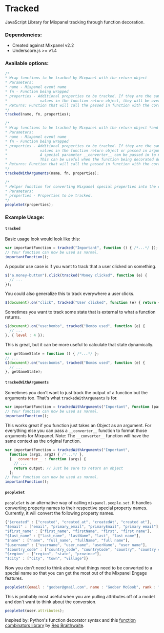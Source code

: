Tracked
===============

JavaScript Library for Mixpanel tracking through function decoration.

### Dependencies:

* Created against Mixpanel v2.2
* Underscore.js >= v1.4

### Available options:

```javascript
/*
* Wrap functions to be tracked by Mixpanel with the return object
* Parameters:
* name - Mixpanel event name
* fn - Function being wrapped
* properties - Additional properties to be tracked. If they are the same as
*               values in the function return object, they will be overridden.
* Returns: Function that will call the passed in function with the correct context and parameters
*/
tracked(name, fn, properties);

/*
* Wrap functions to be tracked by Mixpanel with the return object *and the passed in parameters*
* Parameters:
* name - Mixpanel event name
* fn - Function being wrapped
* properties - Additional properties to be tracked. If they are the same as
*               values in the function return object or passed in arguments, they will be overridden.
*               A special parameter __converter__ can be passed in to manipulate the format of the original arguments.
*               This can be useful when the function being decorated does not take an object as input.
* Returns: Function that will call the passed in function with the correct context and parameters
*/
trackedWithArguments(name, fn, properties);

/*
* Helper function for converting Mixpanel special properties into the correct names for the People API.
* Parameters:
* properties - Properties to be tracked.
*/
peopleSet(properties);
```

### Example Usage:

#### `tracked`

Basic usage look would look like this:
```javascript
var importantFunction = tracked("Important", function () { /*...*/ });
// Your function can now be used as normal.
importantFunction();
```

A popular use case is if you want to track that a user clicked on something.
```javascript
$("a.money-button").click(tracked("Money clicked", function (e) {
  // ...
});
```

You could also generalize this to track everywhere a user clicks.
```javascript
$(document).on("click", tracked("User clicked", function (e) { return { target : e.target }; });
```

Sometimes you want to track some state that is external to what a function returns.
```javascript
$(document).on("use:bombs", tracked("Bombs used", function (e) {
  // ...
}, { level : 4 });
```

This is great, but it can be more useful to calculate that state dynamically.
```javascript
var getGameState = function () { /*...*/ };
// ...
$(document).on("use:bombs", tracked("Bombs used", function (e) {
  // ...
}, getGameState);
```

#### `trackedWithArguments`

Sometimes you don't want to just track the output of a function but the arguments too. That's what `trackedWithArguments` is for.
```javascript
var importantFunction = trackedWithArguments("Important", function (parameters) { /*...*/ });
// Your function can now be used as normal.
importantFunction();
```

This works great if you function just takes an Object as an argument.
For everything else you can pass a `__converter__` function to format those arguments for Mixpanel.
Note: The `__converter__` function will have the same context as the original function.
```javascript
var importantFunction = trackedWithArguments("Important",
  function (arg1, arg2) { /*...*/ },
  { __converter__ : function (args) {
    // ...
    return output; // Just be sure to return an object
  };
// Your function can now be used as normal.
importantFunction();
```

#### `peopleSet`
`peopleSet` is an alternative way of calling `mixpanel.people.set`. It handles converting property names to their respective special property names.
Currently, it will convert the following property names.

```javascript
{"$created" : ["created", "created_at", "createdAt", "created at"],
"$email" : ["email", "primary_email", "primaryEmail", "primary email"],
"$first_name" : ["first_name", "firstName", "first", "first name"],
"$last_name" : ["last_name", "lastName", "last", "last name"],
"$name" : ["name", "full_name", "fullName", "full name"],
"$username" : ["username", "user_name", "userName", "user name"],
"$country_code" : ["country_code", "countryCode", "country", "country code"],
"$region" : ["region", "state", "province"],
"$city" : ["city", "town", "village"]}
```

Now you don't need to think about what things need to be converted to a special name so that you can get the most out of the Mixpanel Engage features.
```javascript
peopleSet({email : "goober@gmail.com", name : "Goober McGoob", rank : "Space Cadet" });
```

This is probably most useful when you are pulling attributes off of a model and don't want to think about the conversion.
```javascript
peopleSet(user.attributes);
```

Inspired by:
Python's function decorator syntax and this [function combinators library](https://github.com/raganwald/method-combinators) by [Reg Braithwaite](https://github.com/raganwald/homoiconic/blob/master/homoiconic.markdown).
